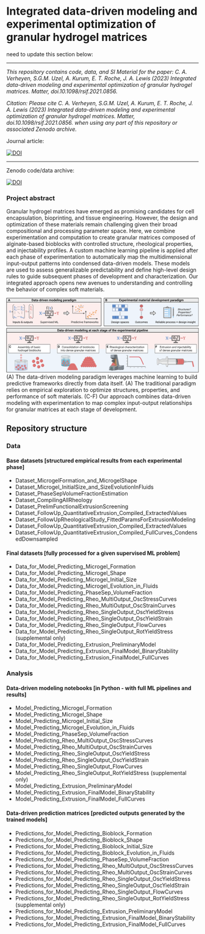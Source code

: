 
# Integrated data-driven modeling and experimental optimization of granular hydrogel matrices


need to update this section below:
* * * * * * * * * * * * * * * * * * * * * * * * * * * * * * * * * * * * * * * * * * * * * * * * * * * * * * * * * * * * 

*This repository contains code, data, and SI Material for the paper:
C. A. Verheyen, S.G.M. Uzel, A. Kurum, E. T. Roche, J. A. Lewis (2023) Integrated data-driven modeling and experimental optimization of granular hydrogel matrices. Matter, doi.10.1098/rsif.2021.0856.*

*Citation:
Please cite C. A. Verheyen, S.G.M. Uzel, A. Kurum, E. T. Roche, J. A. Lewis (2023) Integrated data-driven modeling and experimental optimization of granular hydrogel matrices. Matter, doi.10.1098/rsif.2021.0856. when using any part of this repository or associated Zenodo archive.*

Journal article:

[![DOI](https://zenodo.org/badge/DOI/10.1098/rsif.2021.0856.svg)](https://doi.org/10.1098/rsif.2021.0856)

* * * * * * * * * * * * * * * * * * * * * * * * * * * * * * * * * * * * * * * * * * * * * * * * * * * * * * * * * * * * 

Zenodo code/data archive: 

[![DOI](https://zenodo.org/badge/DOI/10.5281/zenodo.7506819.svg)](https://doi.org/10.5281/zenodo.7506819)



### Project abstract

Granular hydrogel matrices have emerged as promising candidates for cell encapsulation, bioprinting, and tissue engineering. However, the design and optimization of these materials remain challenging given their broad compositional and processing parameter space. Here, we combine experimentation and computation to create granular matrices composed of alginate-based bioblocks with controlled structure, rheological properties, and injectability profiles. A custom machine learning pipeline is applied after each phase of experimentation to automatically map the multidimensional input-output patterns into condensed data-driven models. These models are used to assess generalizable predictability and define high-level design rules to guide subsequent phases of development and characterization. Our integrated approach opens new avenues to understanding and controlling the behavior of complex soft materials.

![Visual overview](/data/Fig1_v2.png)
(A) The data-driven modeling paradigm leverages machine learning to build predictive frameworks directly from data itself. (A) The traditional paradigm relies on empirical exploration to optimize structures, properties, and performance of soft materials. (C-F) Our approach combines data-driven modeling with experimentation to map complex input-output relationships for granular matrices at each stage of development.

## Repository structure

### Data

#### Base datasets \[structured empirical results from each experimental phase\]

- Dataset_MicrogelFormation_and_MicrogelShape
- Dataset_Microgel_InitialSize_and_SizeEvolutionInFluids
- Dataset_PhaseSepVolumeFractionEstimation
- Dataset_CompilingAllRheology
- Dataset_PrelimFunctionalExtrusionScreening
- Dataset_FollowUp_QuantitativeExtrusion_Compiled_ExtractedValues
- Dataset_FollowUpRheologicalStudy_FittedParamsForExtrusionModeling
- Dataset_FollowUp_QuantitativeExtrusion_Compiled_ExtractedValues
- Dataset_FollowUp_QuantitativeExtrusion_Compiled_FullCurves_CondensedDownsampled

#### Final datasets \[fully processed for a given supervised ML problem\]

- Data_for_Model_Predicting_Microgel_Formation
- Data_for_Model_Predicting_Microgel_Shape
- Data_for_Model_Predicting_Microgel_Initial_Size
- Data_for_Model_Predicting_Microgel_Evolution_in_Fluids
- Data_for_Model_Predicting_PhaseSep_VolumeFraction
- Data_for_Model_Predicting_Rheo_MultiOutput_OscStressCurves
- Data_for_Model_Predicting_Rheo_MultiOutput_OscStrainCurves
- Data_for_Model_Predicting_Rheo_SingleOutput_OscYieldStress
- Data_for_Model_Predicting_Rheo_SingleOutput_OscYieldStrain
- Data_for_Model_Predicting_Rheo_SingleOutput_FlowCurves
- Data_for_Model_Predicting_Rheo_SingleOutput_RotYieldStress (supplemental only)
- Data_for_Model_Predicting_Extrusion_PreliminaryModel
- Data_for_Model_Predicting_Extrusion_FinalModel_BinaryStability
- Data_for_Model_Predicting_Extrusion_FinalModel_FullCurves

### Analysis

#### Data-driven modeling notebooks \[in Python - with full ML pipelines and results\]

- Model_Predicting_Microgel_Formation
- Model_Predicting_Microgel_Shape
- Model_Predicting_Microgel_Initial_Size
- Model_Predicting_Microgel_Evolution_in_Fluids
- Model_Predicting_PhaseSep_VolumeFraction
- Model_Predicting_Rheo_MultiOutput_OscStressCurves
- Model_Predicting_Rheo_MultiOutput_OscStrainCurves
- Model_Predicting_Rheo_SingleOutput_OscYieldStress
- Model_Predicting_Rheo_SingleOutput_OscYieldStrain
- Model_Predicting_Rheo_SingleOutput_FlowCurves
- Model_Predicting_Rheo_SingleOutput_RotYieldStress (supplemental only)
- Model_Predicting_Extrusion_PreliminaryModel
- Model_Predicting_Extrusion_FinalModel_BinaryStability
- Model_Predicting_Extrusion_FinalModel_FullCurves

#### Data-driven prediction matrices \[predicted outputs generated by the trained models\]

- Predictions_for_Model_Predicting_Bioblock_Formation
- Predictions_for_Model_Predicting_Bioblock_Shape
- Predictions_for_Model_Predicting_Bioblock_Initial_Size
- Predictions_for_Model_Predicting_Bioblock_Evolution_in_Fluids
- Predictions_for_Model_Predicting_PhaseSep_VolumeFraction
- Predictions_for_Model_Predicting_Rheo_MultiOutput_OscStressCurves
- Predictions_for_Model_Predicting_Rheo_MultiOutput_OscStrainCurves
- Predictions_for_Model_Predicting_Rheo_SingleOutput_OscYieldStress
- Predictions_for_Model_Predicting_Rheo_SingleOutput_OscYieldStrain
- Predictions_for_Model_Predicting_Rheo_SingleOutput_FlowCurves
- Predictions_for_Model_Predicting_Rheo_SingleOutput_RotYieldStress (supplemental only)
- Predictions_for_Model_Predicting_Extrusion_PreliminaryModel
- Predictions_for_Model_Predicting_Extrusion_FinalModel_BinaryStability
- Predictions_for_Model_Predicting_Extrusion_FinalModel_FullCurves
